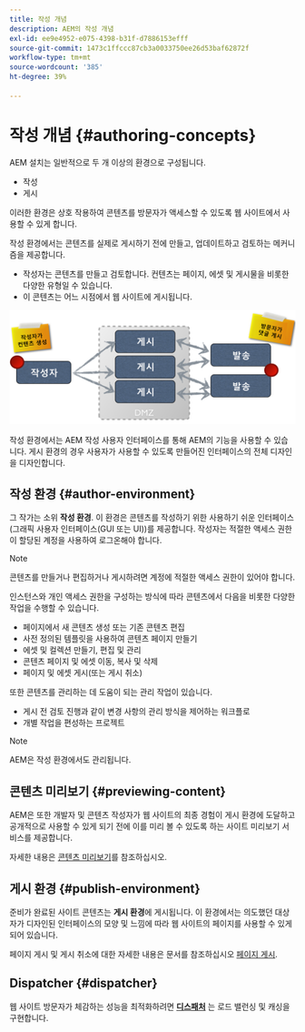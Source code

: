 ```yaml
---
title: 작성 개념
description: AEM의 작성 개념
exl-id: ee9e4952-e075-4398-b31f-d7886153efff
source-git-commit: 1473c1ffccc87cb3a0033750ee26d53baf62872f
workflow-type: tm+mt
source-wordcount: '385'
ht-degree: 39%

---
```


# 작성 개념 {#authoring-concepts}

AEM 설치는 일반적으로 두 개 이상의 환경으로 구성됩니다.

* 작성
* 게시

이러한 환경은 상호 작용하여 콘텐츠를 방문자가 액세스할 수 있도록 웹 사이트에서 사용할 수 있게 합니다.

작성 환경에서는 콘텐츠를 실제로 게시하기 전에 만들고, 업데이트하고 검토하는 메커니즘을 제공합니다.

* 작성자는 콘텐츠를 만들고 검토합니다. 컨텐츠는 페이지, 에셋 및 게시물을 비롯한 다양한 유형일 수 있습니다.
* 이 콘텐츠는 어느 시점에서 웹 사이트에 게시됩니다.

![작성자, 게시자 및 디스패처 다이어그램](/help/sites-cloud/authoring/assets/author-publish.png)

작성 환경에서는 AEM 작성 사용자 인터페이스를 통해 AEM의 기능을 사용할 수 있습니다. 게시 환경의 경우 사용자가 사용할 수 있도록 만들어진 인터페이스의 전체 디자인을 디자인합니다.

## 작성 환경 {#author-environment}

그 작가는 소위 **작성 환경**. 이 환경은 콘텐츠를 작성하기 위한 사용하기 쉬운 인터페이스(그래픽 사용자 인터페이스(GUI 또는 UI))를 제공합니다. 작성자는 적절한 액세스 권한이 할당된 계정을 사용하여 로그온해야 합니다.

>[!NOTE]
>
>콘텐츠를 만들거나 편집하거나 게시하려면 계정에 적절한 액세스 권한이 있어야 합니다.

인스턴스와 개인 액세스 권한을 구성하는 방식에 따라 콘텐츠에서 다음을 비롯한 다양한 작업을 수행할 수 있습니다.

* 페이지에서 새 콘텐츠 생성 또는 기존 콘텐츠 편집
* 사전 정의된 템플릿을 사용하여 콘텐츠 페이지 만들기
* 에셋 및 컬렉션 만들기, 편집 및 관리
* 콘텐츠 페이지 및 에셋 이동, 복사 및 삭제
* 페이지 및 에셋 게시(또는 게시 취소)

또한 콘텐츠를 관리하는 데 도움이 되는 관리 작업이 있습니다.

* 게시 전 검토 진행과 같이 변경 사항의 관리 방식을 제어하는 워크플로
* 개별 작업을 편성하는 프로젝트

>[!NOTE]
>
>AEM은 작성 환경에서도 관리됩니다.

## 콘텐츠 미리보기 {#previewing-content}

AEM은 또한 개발자 및 콘텐츠 작성자가 웹 사이트의 최종 경험이 게시 환경에 도달하고 공개적으로 사용할 수 있게 되기 전에 이를 미리 볼 수 있도록 하는 사이트 미리보기 서비스를 제공합니다.

자세한 내용은 [콘텐츠 미리보기](/help/sites-cloud/authoring/fundamentals/previewing-content.md)를 참조하십시오.

## 게시 환경 {#publish-environment}

준비가 완료된 사이트 콘텐츠는 **게시 환경**&#x200B;에 게시됩니다. 이 환경에서는 의도했던 대상자가 디자인된 인터페이스의 모양 및 느낌에 따라 웹 사이트의 페이지를 사용할 수 있게 되어 있습니다.

페이지 게시 및 게시 취소에 대한 자세한 내용은 문서를 참조하십시오 [페이지 게시](/help/sites-cloud/authoring/fundamentals/publishing-pages.md).

## Dispatcher {#dispatcher}

웹 사이트 방문자가 체감하는 성능을 최적화하려면 **[디스패처](/help/implementing/dispatcher/overview.md)** 는 로드 밸런싱 및 캐싱을 구현합니다.

